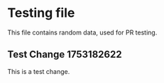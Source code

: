 # Testing file

This file contains random data, used for PR testing.


## Test Change 1753182622

This is a test change.
